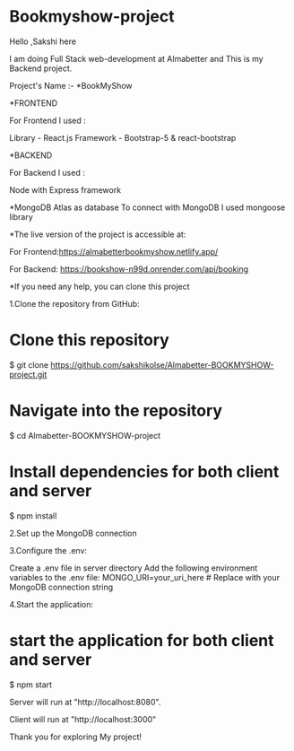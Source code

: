﻿# Bookmyshow-project

Hello ,Sakshi here

I am doing Full Stack web-development at Almabetter and This is my Backend project.

Project's Name :-
*BookMyShow

*FRONTEND

For Frontend I used :

Library - React.js
Framework - Bootstrap-5 & react-bootstrap

*BACKEND

For Backend I used :

Node with Express framework

*MongoDB Atlas as database To connect with MongoDB I used mongoose library


*The live version of the project is accessible at:

For Frontend:https://almabetterbookmyshow.netlify.app/

For Backend: https://bookshow-n99d.onrender.com/api/booking


*If you need any help, you can clone this project

1.Clone the repository from GitHub:
# Clone this repository
 $ git clone https://github.com/sakshikolse/Almabetter-BOOKMYSHOW-project.git

# Navigate into the repository
$ cd Almabetter-BOOKMYSHOW-project

# Install dependencies for both client and server
$ npm install

2.Set up the MongoDB connection

3.Configure the .env:

Create a .env file in server directory
Add the following environment variables to the .env file:
MONGO_URI=your_uri_here  # Replace with your MongoDB connection string

4.Start the application:

# start the application for both client and server
$ npm start  

Server will run at "http://localhost:8080".

Client will run at "http://localhost:3000"

Thank you for exploring My project!
